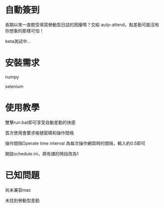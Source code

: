 # 自動簽到

長期以來一直飽受填寫勞動型日誌的困擾嗎？交給 autp-attend，點差勤可能沒有你想象的那樣可怕！

beta測試中...


# 安裝需求

numpy

selenium

# 使用教學

雙擊run.bat即可享受自動差勤的快感

首次使用會要求帳號密碼和操作間格

操作間隔Operate time interval 為每次操作網頁時的間隔，輸入約0.5即可

開啟schedule.ini，將有課的時段改為1

# 已知問題

尚未兼容mac

未找到勞動型差勤
